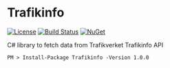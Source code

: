 # Trafikinfo
[![License][License-Image]][License-Url]
[![Build Status][Build-Status-Image]][Build-Status-Url]
[![NuGet][Nuget-Image]][Nuget-Url]

C# library to fetch data from Trafikverket Trafikinfo API

`PM > Install-Package Trafikinfo -Version 1.0.0`

[License-Url]: http://opensource.org/licenses/MIT
[License-Image]: https://img.shields.io/badge/License-MIT-blue.svg
[Build-Status-Url]: https://travis-ci.org/novagen/trafikinfo
[Build-Status-Image]: https://travis-ci.org/novagen/trafikinfo.svg?branch=master
[Nuget-Url]: https://www.nuget.org/packages/trafikinfo
[Nuget-Image]: https://img.shields.io/nuget/v/Trafikinfo.svg
